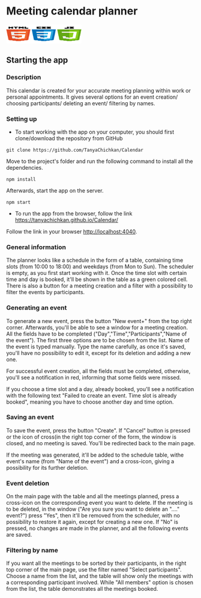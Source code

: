 # Meeting calendar planner  
<!-- ![Technology](technology.png) -->
<img src="technology.png" width="200" height="50"/> 

## Starting the app

### Description

This calendar  is created for your accurate meeting planning within work or personal appointments.
It gives several options for an event creation/ choosing participants/ deleting an event/ filtering by names.

### Setting up 

* To start working with the app on your computer, you should first clone/download the repository from GitHub

```shell
git clone https://github.com/TanyaChichkan/Calendar
```

Move to the project's folder and run the following command to install all the dependencies.

```shell
npm install
```

Afterwards, start the app on the server.

```shell
npm start
```

* To run the app from the browser, follow the link https://tanyachichkan.github.io/Calendar/

Follow the link in your browser
[http://localhost:4040](http://localhost:4040).

### General information

The planner looks like a schedule in the form of a table, containing time slots (from 10:00 to 18:00) and weekdays (from Mon to Sun).
The scheduler is empty, as you first start working with it. Once the time slot with certain time and day is booked, it'll be shown in
the table as a green colored cell. There is also a button for a meeting creation and a filter with a possibility to filter the 
events by participants.


### Generating an event
To generate a new event, press the button "New event+" from the top right corner. Afterwards, you'll be able to see a window for a meeting creation. All the fields have to be completed ("Day","Time","Participants","Name of the event"). The first three options 
are to be chosen from the list. Name of the event is typed manually. Type the name carefully, as once it's saved, you'll have no possibility to edit it, except for its deletion and adding a new one. 

For successful event creation, all the fields must be completed, otherwise, you'll see a notification in red, informing that some fields were missed.

If you choose a time slot and a day, already booked, you'll see a notification with the following text "Failed to create an event.
Time slot is already booked", meaning you have to choose another day and time option.


### Saving an event
To save the event, press the button "Create". If "Cancel" button is pressed or the icon of cross(in the right top corner of the form, the window is closed, and no meeting is saved. You'll be redirected back to the main page. 

If the meeting was generated, it'll be added to the schedule table, withe event's name (from "Name of the event") and a cross-icon, giving a possibility for its further deletion.


### Event deletion
On the main page with the table and all the meetings planned, press a cross-icon on the corresponding event you want to delete.
If the meeting is to be deleted, in the window ("Are you sure you want to delete an "...." event?") press "Yes", then it'll be removed from the scheduler, with no possibility to restore it again, except for creating a new one. If "No" is pressed, no
changes are made in the planner, and all the following events are saved.


### Filtering by name
If you want all the meetings to be sorted by their participants, in the right top corner of the main page, use the filter named "Select participants". Choose a name from the list, and the table will show only the meetings with a corresponding participant 
involved. While "All members" option is chosen from the list, the table demonstrates all the meetings booked.

